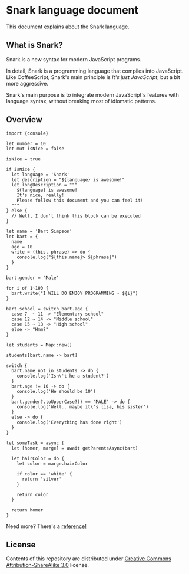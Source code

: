 Snark language document
=======================

This document explains about the Snark language.

## What is Snark?

Snark is a new syntax for modern JavaScript programs.

In detail, Snark is a programming language that compiles into JavaScript. Like CoffeeScript, Snark's main principle is _It's just JavaScript_, but a bit more aggressive.

Snark's main purpose is to integrate modern JavaScript's features with language syntax, without breaking most of idiomatic patterns.

## Overview

```
import {console}

let number = 10
let mut isNice = false

isNice = true

if isNice {
  let language = 'Snark'
  let description = "${language} is awesome!"
  let longDescription = """
    ${language} is awesome!
    It's nice, really!
    Please follow this document and you can feel it!
  """
} else {
  // Well, I don't think this block can be executed
}

let name = 'Bart Simpson'
let bart = {
  name
  age = 10
  write = (this, phrase) => do {
    console.log("${this.name}> ${phrase}")
  }
}

bart.gender = 'Male'

for i of 1~100 {
  bart.write("I WILL DO ENJOY PROGRAMMING - ${i}")
}

bart.school = switch bart.age {
  case 7  ~ 11 -> "Elementary school"
  case 12 ~ 14 -> "Middle school"
  case 15 ~ 18 -> "High school"
  else -> "Hmm?"
}

let students = Map::new()

students[bart.name -> bart]

switch {
  bart.name not in students -> do {
    console.log('Isn\'t he a student?')
  }
  bart.age != 10 -> do {
    console.log('He should be 10')
  }
  bart.gender?.toUpperCase?() == 'MALE' -> do {
    console.log('Well.. maybe it\'s lisa, his sister')
  }
  else -> do {
    console.log('Everything has done right')
  }
}

let someTask = async {
  let [homer, marge] = await getParentsAsync(bart)

  let hairColor = do {
    let color = marge.hairColor

    if color == 'white' {
      return 'silver'
    }

    return color
  }

  return homer
}
```

Need more? There's a [reference!](./Reference.md)

## License

Contents of this repository are distributed under [Creative Commons Attribution-ShareAlike 3.0](http://creativecommons.org/licenses/by-sa/3.0/) license.
